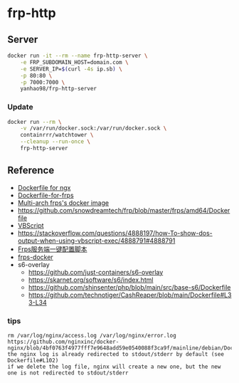 # frp-http

## Server
```bash
docker run -it --rm --name frp-http-server \
    -e FRP_SUBDOMAIN_HOST=domain.com \
    -e SERVER_IP=$(curl -4s ip.sb) \
    -p 80:80 \
    -p 7000:7000 \
    yanhao98/frp-http-server
```

### Update
```bash
docker run --rm \
    -v /var/run/docker.sock:/var/run/docker.sock \
    containrrr/watchtower \
    --cleanup --run-once \
    frp-http-server
```

<!-- ## Client
### Mac
```bash
bash <(curl -s domain.com/client.sh) --local=127.0.0.1:80
``` -->

## Reference
- [Dockerfile for ngx](https://github.com/nginxinc/docker-nginx/blob/master/mainline/alpine-slim/Dockerfile)
- [Dockerfile-for-frps](https://github.com/fatedier/frp/blob/dev/dockerfiles/Dockerfile-for-frps)
- [Multi-arch frps's docker image](https://github.com/cloverzrg/frps-docker/blob/master/Dockerfile)
- https://github.com/snowdreamtech/frp/blob/master/frps/amd64/Dockerfile
- [VBScript](https://www.w3school.com.cn/vbscript/index.asp)
- https://stackoverflow.com/questions/4888197/how-To-show-dos-output-when-using-vbscript-exec/4888791#4888791
- [Frps服务端一键配置脚本](https://github.com/MvsCode/frps-onekey)
- [frps-docker](https://github.com/cloverzrg/frps-docker/blob/master/Dockerfile)
- s6-overlay
    - https://github.com/just-containers/s6-overlay
    - https://skarnet.org/software/s6/index.html
    - https://github.com/shinsenter/php/blob/main/src/base-s6/Dockerfile
    - https://github.com/technotiger/CashReaper/blob/main/Dockerfile#L33-L34

### tips
```
rm /var/log/nginx/access.log /var/log/nginx/error.log
https://github.com/nginxinc/docker-nginx/blob/4bf0763f4977fff7e9648add59e0540088f3ca9f/mainline/debian/Dockerfile#L102
the nginx log is already redirected to stdout/stderr by default (see Dockerfile#L102)
if we delete the log file, nginx will create a new one, but the new one is not redirected to stdout/stderr
```
